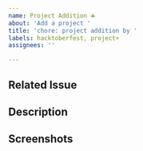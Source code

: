 ```yaml
---
name: Project Addition ➕
about: 'Add a project '
title: 'chore: project addition by '
labels: hacktoberfest, project+
assignees: ''

---
```


## Related Issue

<!-- If there is no issue number, the PR will not be merged. Therefore, please ensure that the issue number is added -->

## Description

<!-- Please provide more context or information for us to properly rewrite your statement  -->

## Screenshots

<!-- Add screenshots to preview the changes  -->
